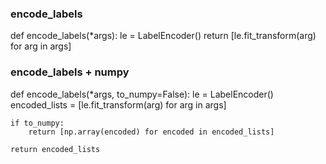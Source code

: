 ### encode_labels

def encode_labels(*args):
    le = LabelEncoder()
    return [le.fit_transform(arg) for arg in args]


### encode_labels + numpy

def encode_labels(*args, to_numpy=False):
    le = LabelEncoder()
    encoded_lists = [le.fit_transform(arg) for arg in args]
    
    if to_numpy:
        return [np.array(encoded) for encoded in encoded_lists]
    
    return encoded_lists